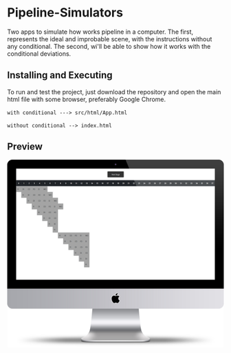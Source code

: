 # Pipeline-Simulators
  Two apps to simulate how works pipeline in a computer. The first, represents the ideal and improbable scene, with the instructions without any conditional. The second, wi'll be able to show how it works with the  conditional deviations. 

## Installing and Executing
To run and test the project, just download the repository and open the main html file with some browser, preferably Google Chrome.
````
with conditional ---> src/html/App.html
````
````
without conditional --> index.html
````
## Preview

![Image description](https://github.com/douglasbrandao21/pipeline-simulators/blob/master/with-conditional/src/img/img.jpg)
